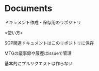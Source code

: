# Documents
ドキュメント作成・保存用のリポジトリ

<使い方>

SGP関連ドキュメントはこのリポジトリに保存

MTGの議事録や履歴はissueで管理

基本的にプルリクエストは作らない

